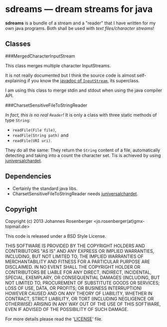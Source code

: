 sdreams — dream streams for java
========================================

**sdreams** is a bundle of a stream and a "reader" that I have written for
my own java programs. Both shall be used with *text files/character streams*!



Classes
-----------


###MergedCharacterInputStream

This class merges multiple character InputStreams.

It is not really documented but I think the source code is almost
self-explaining if you know the [javadoc of `InputStream`][javadoc-IS],
its superclass.

I am using this class to merge stdin and stdout when using the java compiler API.

[javadoc-IS]: http://docs.oracle.com/javase/7/docs/api/java/io/InputStream.html


###CharsetSensitiveFileToStringReader

*In fact, this is no real `Reader`!*
It is only a class with three static methods of type `String`:

* `readFile(File file)`,
* `readFile(String path)` and 
* `readFile(URI uri)`.

They do all the same: They return the `String` content of a file,
automatically detecting and taking into a count the character set.
Tis is achieved by using [juniversalchardet].

[juniversalchardet]: https://code.google.com/p/juniversalchardet/



Dependencies
--------------

* Certainly the standard java libs.
* CharsetSensitiveFileToStringReader needs [juniversalchardet].



Copyright
-----------

Copyright (c) 2013 Johannes Rosenberger <jo.rosenberger(at)gmx-topmail.de>

This code is released under a BSD Style License.

THIS SOFTWARE IS PROVIDED BY THE COPYRIGHT HOLDERS AND CONTRIBUTORS "AS IS" AND ANY
EXPRESS OR IMPLIED WARRANTIES, INCLUDING, BUT NOT LIMITED TO, THE IMPLIED WARRANTIES
OF MERCHANTABILITY AND FITNESS FOR A PARTICULAR PURPOSE ARE DISCLAIMED. IN NO EVENT
SHALL THE COPYRIGHT HOLDER OR CONTRIBUTORS BE LIABLE FOR ANY DIRECT, INDIRECT,
INCIDENTAL, SPECIAL, EXEMPLARY, OR CONSEQUENTIAL DAMAGES (INCLUDING, BUT NOT LIMITED
TO, PROCUREMENT OF SUBSTITUTE GOODS OR SERVICES; LOSS OF USE, DATA, OR PROFITS; OR
BUSINESS INTERRUPTION) HOWEVER CAUSED AND ON ANY THEORY OF LIABILITY, WHETHER IN
CONTRACT, STRICT LIABILITY, OR TORT (INCLUDING NEGLIGENCE OR OTHERWISE) ARISING IN
ANY WAY OUT OF THE USE OF THIS SOFTWARE, EVEN IF ADVISED OF THE POSSIBILITY OF SUCH
DAMAGE.

For more details please read the '[LICENSE]' file.

[LICENSE]: https://github.com/jorsn/sdreams/blob/master/LICENSE
